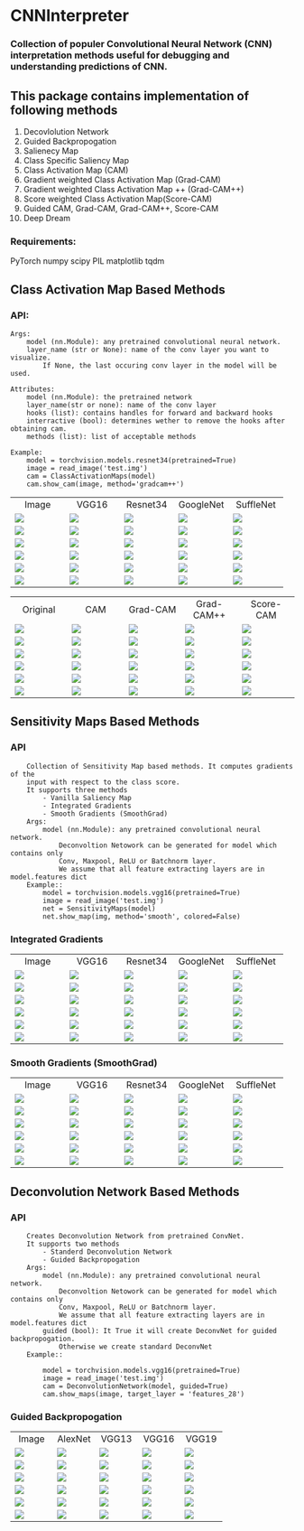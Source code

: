 # CNNInterpreter
### Collection of populer Convolutional Neural Network (CNN) interpretation methods useful for debugging and understanding predictions of CNN.

## This package contains implementation of following methods

1. Decovlolution Network
2. Guided Backpropogation
3. Salienecy Map
4. Class Specific Saliency Map
5. Class Activation Map (CAM)
6. Gradient weighted Class Activation Map (Grad-CAM)
7. Gradient weighted Class Activation Map ++ (Grad-CAM++)
8. Score weighted Class Activation Map(Score-CAM)
9. Guided CAM, Grad-CAM, Grad-CAM++, Score-CAM
10. Deep Dream

### Requirements:
PyTorch
numpy
scipy
PIL
matplotlib
tqdm


## Class Activation Map Based Methods

### API:

	Args:
        model (nn.Module): any pretrained convolutional neural network.
        layer_name (str or None): name of the conv layer you want to visualize.
            If None, the last occuring conv layer in the model will be used.

    Attributes:
        model (nn.Module): the pretrained network
        layer_name(str or none): name of the conv layer
        hooks (list): contains handles for forward and backward hooks
        interractive (bool): determines wether to remove the hooks after obtaining cam.
        methods (list): list of acceptable methods

    Example:
        model = torchvision.models.resnet34(pretrained=True)
        image = read_image('test.img')
        cam = ClassActivationMaps(model)
        cam.show_cam(image, method='gradcam++')

<table border=0 >
	<tbody>
    <tr>
            <td align="center"> Image </td>
			<td align="center"> VGG16 </td>
			<td align="center"> Resnet34 </td>
			<td align="center"> GoogleNet</td>
            <td align="center"> SuffleNet</td>
		</tr>
		<tr>
            <td width="20%"> <img src="./results/birds.png"> </td>
			<td width="20%"> <img src="./results/birds_gradcam_vgg16.png"> </td>
			<td width="20%"> <img src="./results/birds_gradcam_resnet34.png"> </td>
			<td width="20%"> <img src="./results/birds_gradcam_googlenet.png"> </td>
			<td width="20%"> <img src="./results/birds_gradcam_shufflenet.png"> </td>
		</tr>
		<tr>
            <td width="20%"> <img src="./results/church.png"> </td>
			<td width="20%"> <img src="./results/church_gradcam_vgg16.png"> </td>
			<td width="20%"> <img src="./results/church_gradcam_resnet34.png"> </td>
			<td width="20%"> <img src="./results/church_gradcam_googlenet.png"> </td>
			<td width="20%"> <img src="./results/church_gradcam_shufflenet.png"> </td>
		</tr>
		<tr>
            <td width="20%"> <img src="./results/spider.png"> </td>
			<td width="20%"> <img src="./results/spider_gradcam_vgg16.png"> </td>
			<td width="20%"> <img src="./results/spider_gradcam_resnet34.png"> </td>
			<td width="20%"> <img src="./results/spider_gradcam_googlenet.png"> </td>
			<td width="20%"> <img src="./results/spider_gradcam_shufflenet.png"> </td>
		</tr>
		<tr>
            <td width="20%"> <img src="./results/water-bird.png"> </td>
			<td width="20%"> <img src="./results/water-bird_gradcam_vgg16.png"> </td>
			<td width="20%"> <img src="./results/water-bird_gradcam_resnet34.png"> </td>
			<td width="20%"> <img src="./results/water-bird_gradcam_googlenet.png"> </td>
			<td width="20%"> <img src="./results/water-bird_gradcam_shufflenet.png"> </td>
		</tr>
		<tr>
            <td width="20%"> <img src="./results/clock.png"> </td>
			<td width="20%"> <img src="./results/clock_gradcam_vgg16.png"> </td>
			<td width="20%"> <img src="./results/clock_gradcam_resnet34.png"> </td>
			<td width="20%"> <img src="./results/clock_gradcam_googlenet.png"> </td>
			<td width="20%"> <img src="./results/clock_gradcam_shufflenet.png"> </td>
		</tr>
		<tr>
            <td width="20%"> <img src="./results/cat_dog.png"> </td>
			<td width="20%"> <img src="./results/cat_dog_gradcam_vgg16.png"> </td>
			<td width="20%"> <img src="./results/cat_dog_gradcam_resnet34.png"> </td>
			<td width="20%"> <img src="./results/cat_dog_gradcam_googlenet.png"> </td>
			<td width="20%"> <img src="./results/cat_dog_gradcam_shufflenet.png"> </td>
		</tr>
	</tbody>
</table>

<table border=0 >
	<tbody>
    <tr>
            <td align="center"> Original </td>
			<td align="center"> CAM </td>
			<td align="center"> Grad-CAM </td>
			<td align="center"> Grad-CAM++</td>
            <td align="center"> Score-CAM</td>
		</tr>
		<tr>
            <td width="20%"> <img src="./results/birds.png"> </td>
			<td width="20%"> <img src="./results/birds_cam.png"> </td>
			<td width="20%"> <img src="./results/birds_gradcam.png"> </td>
			<td width="20%"> <img src="./results/birds_gradcam++.png"> </td>
            <td width="20%"> <img src="./results/birds_scorecam.png"> </td>
		</tr>
		<tr>
            <td width="20%"> <img src="./results/church.png"> </td>
			<td width="20%"> <img src="./results/church_cam.png"> </td>
			<td width="20%"> <img src="./results/church_gradcam.png"> </td>
			<td width="20%"> <img src="./results/church_gradcam++.png"> </td>
            <td width="20%"> <img src="./results/church_scorecam.png"> </td>
		</tr>
		<tr>
            <td width="20%"> <img src="./results/spider.png"> </td>
			<td width="20%"> <img src="./results/spider_cam.png"> </td>
			<td width="20%"> <img src="./results/spider_gradcam.png"> </td>
			<td width="20%"> <img src="./results/spider_gradcam++.png"> </td>
            <td width="20%"> <img src="./results/spider_scorecam.png"> </td>
		</tr>
		<tr>
            <td width="20%"> <img src="./results/water-bird.png"> </td>
			<td width="20%"> <img src="./results/water-bird_cam.png"> </td>
			<td width="20%"> <img src="./results/water-bird_gradcam.png"> </td>
			<td width="20%"> <img src="./results/water-bird_gradcam++.png"> </td>
            <td width="20%"> <img src="./results/water-bird_scorecam.png"> </td>
		</tr>
		<tr>
            <td width="20%"> <img src="./results/clock.png"> </td>
			<td width="20%"> <img src="./results/clock_cam.png"> </td>
			<td width="20%"> <img src="./results/clock_gradcam.png"> </td>
			<td width="20%"> <img src="./results/clock_gradcam++.png"> </td>
            <td width="20%"> <img src="./results/clock_scorecam.png"> </td>
		</tr>
		<tr>
            <td width="20%"> <img src="./results/cat_dog.png"> </td>
			<td width="20%"> <img src="./results/cat_dog_cam.png"> </td>
			<td width="20%"> <img src="./results/cat_dog_gradcam.png"> </td>
			<td width="20%"> <img src="./results/cat_dog_gradcam++.png"> </td>
            <td width="20%"> <img src="./results/cat_dog_scorecam.png"> </td>
		</tr>
	</tbody>
</table>

## Sensitivity Maps Based Methods

### API

        Collection of Sensitivity Map based methods. It computes gradients of the
        input with respect to the class score.
        It supports three methods
            - Vanilla Saliency Map
            - Integrated Gradients
            - Smooth Gradients (SmoothGrad)
        Args:
            model (nn.Module): any pretrained convolutional neural network.
                Deconvoltion Netowork can be generated for model which contains only
                Conv, Maxpool, ReLU or Batchnorm layer.
                We assume that all feature extracting layers are in model.features dict
        Example::
            model = torchvision.models.vgg16(pretrained=True)
            image = read_image('test.img')
            net = SensitivityMaps(model)
            net.show_map(img, method='smooth', colored=False)

### Integrated Gradients

<table border=0 >
	<tbody>
    <tr>
            <td align="center"> Image </td>
			<td align="center"> VGG16 </td>
			<td align="center"> Resnet34 </td>
			<td align="center"> GoogleNet</td>
            <td align="center"> SuffleNet</td>
		</tr>
		<tr>
            <td width="20%"> <img src="./results/birds.png"> </td>
			<td width="20%"> <img src="./results/birds_integrated_vgg16.png"> </td>
			<td width="20%"> <img src="./results/birds_integrated_resnet34.png"> </td>
			<td width="20%"> <img src="./results/birds_integrated_googlenet.png"> </td>
			<td width="20%"> <img src="./results/birds_integrated_shufflenet.png"> </td>
		</tr>
		<tr>
            <td width="20%"> <img src="./results/church.png"> </td>
			<td width="20%"> <img src="./results/church_integrated_vgg16.png"> </td>
			<td width="20%"> <img src="./results/church_integrated_resnet34.png"> </td>
			<td width="20%"> <img src="./results/church_integrated_googlenet.png"> </td>
			<td width="20%"> <img src="./results/church_integrated_shufflenet.png"> </td>
		</tr>
		<tr>
            <td width="20%"> <img src="./results/spider.png"> </td>
			<td width="20%"> <img src="./results/spider_integrated_vgg16.png"> </td>
			<td width="20%"> <img src="./results/spider_integrated_resnet34.png"> </td>
			<td width="20%"> <img src="./results/spider_integrated_googlenet.png"> </td>
			<td width="20%"> <img src="./results/spider_integrated_shufflenet.png"> </td>
		</tr>
		<tr>
            <td width="20%"> <img src="./results/water-bird.png"> </td>
			<td width="20%"> <img src="./results/water-bird_integrated_vgg16.png"> </td>
			<td width="20%"> <img src="./results/water-bird_integrated_resnet34.png"> </td>
			<td width="20%"> <img src="./results/water-bird_integrated_googlenet.png"> </td>
			<td width="20%"> <img src="./results/water-bird_integrated_shufflenet.png"> </td>
		</tr>
		<tr>
            <td width="20%"> <img src="./results/clock.png"> </td>
			<td width="20%"> <img src="./results/clock_integrated_vgg16.png"> </td>
			<td width="20%"> <img src="./results/clock_integrated_resnet34.png"> </td>
			<td width="20%"> <img src="./results/clock_integrated_googlenet.png"> </td>
			<td width="20%"> <img src="./results/clock_integrated_shufflenet.png"> </td>
		</tr>
		<tr>
            <td width="20%"> <img src="./results/cat_dog.png"> </td>
			<td width="20%"> <img src="./results/cat_dog_integrated_vgg16.png"> </td>
			<td width="20%"> <img src="./results/cat_dog_integrated_resnet34.png"> </td>
			<td width="20%"> <img src="./results/cat_dog_integrated_googlenet.png"> </td>
			<td width="20%"> <img src="./results/cat_dog_integrated_shufflenet.png"> </td>
		</tr>
	</tbody>
</table>


### Smooth Gradients (SmoothGrad)

<table border=0 >
	<tbody>
    <tr>
            <td align="center"> Image </td>
			<td align="center"> VGG16 </td>
			<td align="center"> Resnet34 </td>
			<td align="center"> GoogleNet</td>
            <td align="center"> SuffleNet</td>
		</tr>
		<tr>
            <td width="20%"> <img src="./results/birds.png"> </td>
			<td width="20%"> <img src="./results/birds_smooth_vgg16.png"> </td>
			<td width="20%"> <img src="./results/birds_smooth_resnet34.png"> </td>
			<td width="20%"> <img src="./results/birds_smooth_googlenet.png"> </td>
			<td width="20%"> <img src="./results/birds_smooth_shufflenet.png"> </td>
		</tr>
		<tr>
            <td width="20%"> <img src="./results/church.png"> </td>
			<td width="20%"> <img src="./results/church_smooth_vgg16.png"> </td>
			<td width="20%"> <img src="./results/church_smooth_resnet34.png"> </td>
			<td width="20%"> <img src="./results/church_smooth_googlenet.png"> </td>
			<td width="20%"> <img src="./results/church_smooth_shufflenet.png"> </td>
		</tr>
		<tr>
            <td width="20%"> <img src="./results/spider.png"> </td>
			<td width="20%"> <img src="./results/spider_smooth_vgg16.png"> </td>
			<td width="20%"> <img src="./results/spider_smooth_resnet34.png"> </td>
			<td width="20%"> <img src="./results/spider_smooth_googlenet.png"> </td>
			<td width="20%"> <img src="./results/spider_smooth_shufflenet.png"> </td>
		</tr>
		<tr>
            <td width="20%"> <img src="./results/water-bird.png"> </td>
			<td width="20%"> <img src="./results/water-bird_smooth_vgg16.png"> </td>
			<td width="20%"> <img src="./results/water-bird_smooth_resnet34.png"> </td>
			<td width="20%"> <img src="./results/water-bird_smooth_googlenet.png"> </td>
			<td width="20%"> <img src="./results/water-bird_smooth_shufflenet.png"> </td>
		</tr>
		<tr>
            <td width="20%"> <img src="./results/clock.png"> </td>
			<td width="20%"> <img src="./results/clock_smooth_vgg16.png"> </td>
			<td width="20%"> <img src="./results/clock_smooth_resnet34.png"> </td>
			<td width="20%"> <img src="./results/clock_smooth_googlenet.png"> </td>
			<td width="20%"> <img src="./results/clock_smooth_shufflenet.png"> </td>
		</tr>
		<tr>
            <td width="20%"> <img src="./results/cat_dog.png"> </td>
			<td width="20%"> <img src="./results/cat_dog_smooth_vgg16.png"> </td>
			<td width="20%"> <img src="./results/cat_dog_smooth_resnet34.png"> </td>
			<td width="20%"> <img src="./results/cat_dog_smooth_googlenet.png"> </td>
			<td width="20%"> <img src="./results/cat_dog_smooth_shufflenet.png"> </td>
		</tr>
	</tbody>
</table>

## Deconvolution Network Based Methods

### API
        Creates Deconvolution Network from pretrained ConvNet.
        It supports two methods
            - Standerd Deconvolution Network
            - Guided Backpropogation
        Args:
            model (nn.Module): any pretrained convolutional neural network.
                Deconvoltion Netowork can be generated for model which contains only
                Conv, Maxpool, ReLU or Batchnorm layer.
                We assume that all feature extracting layers are in model.features dict
            guided (bool): It True it will create DeconvNet for guided backpropogation.
                Otherwise we create standard DeconvNet
        Example::

            model = torchvision.models.vgg16(pretrained=True)
            image = read_image('test.img')
            cam = DeconvolutionNetwork(model, guided=True)
            cam.show_maps(image, target_layer = 'features_28')
### Guided Backpropogation

<table border=0 >
	<tbody>
    <tr>
            <td align="center"> Image </td>
			<td align="center"> AlexNet </td>
			<td align="center"> VGG13 </td>
			<td align="center"> VGG16 </td>
            <td align="center"> VGG19 </td>
		</tr>
		<tr>
            <td width="20%"> <img src="./results/birds.png"> </td>
			<td width="20%"> <img src="./results/birds_True_alexnet.png"> </td>
			<td width="20%"> <img src="./results/birds_True_vgg13.png"> </td>
			<td width="20%"> <img src="./results/birds_True_vgg16.png"> </td>
			<td width="20%"> <img src="./results/birds_True_vgg19.png"> </td>
		</tr>
		<tr>
            <td width="20%"> <img src="./results/church.png"> </td>
			<td width="20%"> <img src="./results/church_True_alexnet.png"> </td>
			<td width="20%"> <img src="./results/church_True_vgg13.png"> </td>
			<td width="20%"> <img src="./results/church_True_vgg16.png"> </td>
			<td width="20%"> <img src="./results/church_True_vgg19.png"> </td>
		</tr>
		<tr>
            <td width="20%"> <img src="./results/spider.png"> </td>
			<td width="20%"> <img src="./results/spider_True_alexnet.png"> </td>
			<td width="20%"> <img src="./results/spider_True_vgg13.png"> </td>
			<td width="20%"> <img src="./results/spider_True_vgg16.png"> </td>
			<td width="20%"> <img src="./results/spider_True_vgg19.png"> </td>
		</tr>
		<tr>
            <td width="20%"> <img src="./results/water-bird.png"> </td>
			<td width="20%"> <img src="./results/water-bird_True_alexnet.png"> </td>
			<td width="20%"> <img src="./results/water-bird_True_vgg13.png"> </td>
			<td width="20%"> <img src="./results/water-bird_True_vgg16.png"> </td>
			<td width="20%"> <img src="./results/water-bird_True_vgg19.png"> </td>
		</tr>
		<tr>
            <td width="20%"> <img src="./results/clock.png"> </td>
			<td width="20%"> <img src="./results/clock_True_alexnet.png"> </td>
			<td width="20%"> <img src="./results/clock_True_vgg13.png"> </td>
			<td width="20%"> <img src="./results/clock_True_vgg16.png"> </td>
			<td width="20%"> <img src="./results/clock_True_vgg19.png"> </td>
		</tr>
		<tr>
            <td width="20%"> <img src="./results/cat_dog.png"> </td>
			<td width="20%"> <img src="./results/cat_True_alexnet.png"> </td>
			<td width="20%"> <img src="./results/cat_dog_True_vgg13.png"> </td>
			<td width="20%"> <img src="./results/cat_dog_True_vgg16.png"> </td>
			<td width="20%"> <img src="./results/cat_dog_True_vgg19.png"> </td>
		</tr>
	</tbody>
</table>